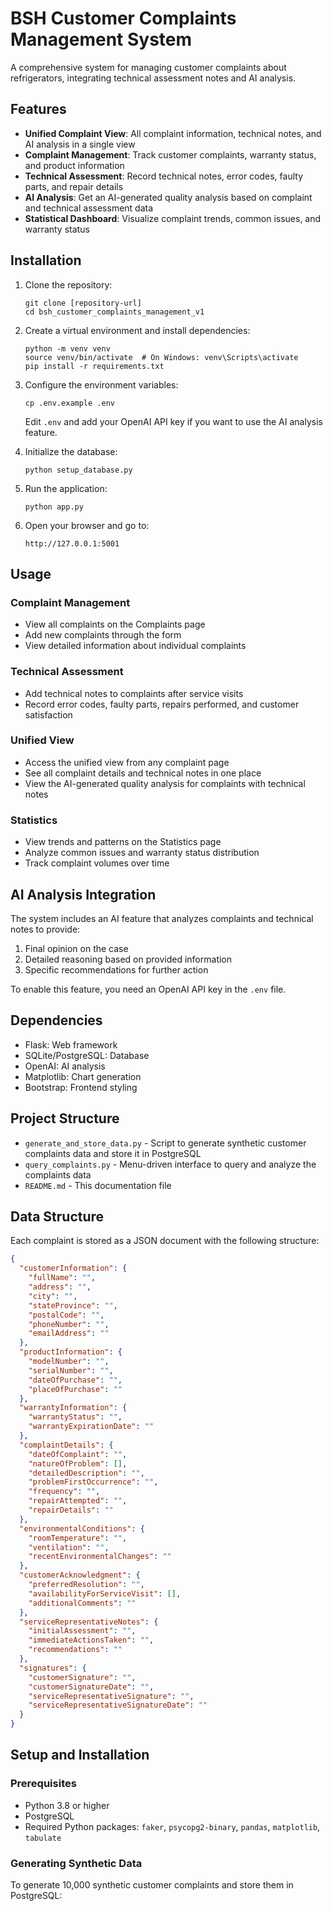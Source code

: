 # BSH Customer Complaints Management System

A comprehensive system for managing customer complaints about refrigerators, integrating technical assessment notes and AI analysis.

## Features

- **Unified Complaint View**: All complaint information, technical notes, and AI analysis in a single view
- **Complaint Management**: Track customer complaints, warranty status, and product information
- **Technical Assessment**: Record technical notes, error codes, faulty parts, and repair details
- **AI Analysis**: Get an AI-generated quality analysis based on complaint and technical assessment data
- **Statistical Dashboard**: Visualize complaint trends, common issues, and warranty status

## Installation

1. Clone the repository:
   ```
   git clone [repository-url]
   cd bsh_customer_complaints_management_v1
   ```

2. Create a virtual environment and install dependencies:
   ```
   python -m venv venv
   source venv/bin/activate  # On Windows: venv\Scripts\activate
   pip install -r requirements.txt
   ```

3. Configure the environment variables:
   ```
   cp .env.example .env
   ```
   Edit `.env` and add your OpenAI API key if you want to use the AI analysis feature.

4. Initialize the database:
   ```
   python setup_database.py
   ```

5. Run the application:
   ```
   python app.py
   ```

6. Open your browser and go to:
   ```
   http://127.0.0.1:5001
   ```

## Usage

### Complaint Management
- View all complaints on the Complaints page
- Add new complaints through the form
- View detailed information about individual complaints

### Technical Assessment
- Add technical notes to complaints after service visits
- Record error codes, faulty parts, repairs performed, and customer satisfaction

### Unified View
- Access the unified view from any complaint page
- See all complaint details and technical notes in one place
- View the AI-generated quality analysis for complaints with technical notes

### Statistics
- View trends and patterns on the Statistics page
- Analyze common issues and warranty status distribution
- Track complaint volumes over time

## AI Analysis Integration

The system includes an AI feature that analyzes complaints and technical notes to provide:

1. Final opinion on the case
2. Detailed reasoning based on provided information
3. Specific recommendations for further action

To enable this feature, you need an OpenAI API key in the `.env` file.

## Dependencies

- Flask: Web framework
- SQLite/PostgreSQL: Database
- OpenAI: AI analysis
- Matplotlib: Chart generation
- Bootstrap: Frontend styling

## Project Structure

- `generate_and_store_data.py` - Script to generate synthetic customer complaints data and store it in PostgreSQL
- `query_complaints.py` - Menu-driven interface to query and analyze the complaints data
- `README.md` - This documentation file

## Data Structure

Each complaint is stored as a JSON document with the following structure:

```json
{
  "customerInformation": {
    "fullName": "",
    "address": "",
    "city": "",
    "stateProvince": "",
    "postalCode": "",
    "phoneNumber": "",
    "emailAddress": ""
  },
  "productInformation": {
    "modelNumber": "",
    "serialNumber": "",
    "dateOfPurchase": "",
    "placeOfPurchase": ""
  },
  "warrantyInformation": {
    "warrantyStatus": "",
    "warrantyExpirationDate": ""
  },
  "complaintDetails": {
    "dateOfComplaint": "",
    "natureOfProblem": [],
    "detailedDescription": "",
    "problemFirstOccurrence": "",
    "frequency": "",
    "repairAttempted": "",
    "repairDetails": ""
  },
  "environmentalConditions": {
    "roomTemperature": "",
    "ventilation": "",
    "recentEnvironmentalChanges": ""
  },
  "customerAcknowledgment": {
    "preferredResolution": "",
    "availabilityForServiceVisit": [],
    "additionalComments": ""
  },
  "serviceRepresentativeNotes": {
    "initialAssessment": "",
    "immediateActionsTaken": "",
    "recommendations": ""
  },
  "signatures": {
    "customerSignature": "",
    "customerSignatureDate": "",
    "serviceRepresentativeSignature": "",
    "serviceRepresentativeSignatureDate": ""
  }
}
```

## Setup and Installation

### Prerequisites

- Python 3.8 or higher
- PostgreSQL
- Required Python packages: `faker`, `psycopg2-binary`, `pandas`, `matplotlib`, `tabulate`

### Generating Synthetic Data

To generate 10,000 synthetic customer complaints and store them in PostgreSQL:

```